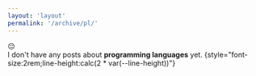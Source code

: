 ```yaml
---
layout: 'layout'
permalink: '/archive/pl/'
---
```


😔 <br> I don't have any posts about **programming languages** yet. {style="font-size:2rem;line-height:calc(2 * var(--line-height))"}